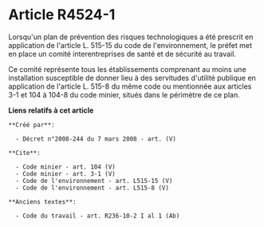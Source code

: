 # Article R4524-1

Lorsqu'un plan de prévention des risques technologiques a été prescrit en application de l'article L. 515-15 du code de
l'environnement, le préfet met en place un comité interentreprises de santé et de sécurité au travail. 

Ce comité représente tous les établissements comprenant au moins une installation susceptible de donner lieu à des servitudes
d'utilité publique en application de l'article L. 515-8 du même code ou mentionnée aux articles 3-1 et 104 à 104-8 du code
minier, situés dans le périmètre de ce plan.

**Liens relatifs à cet article**

	**Créé par**:

	  - Décret n°2008-244 du 7 mars 2008 - art. (V)

	**Cite**:

	  - Code minier - art. 104 (V)
	  - Code minier - art. 3-1 (V)
	  - Code de l'environnement - art. L515-15 (V)
	  - Code de l'environnement - art. L515-8 (V)

	**Anciens textes**:

	  - Code du travail - art. R236-10-2 I al 1 (Ab)
